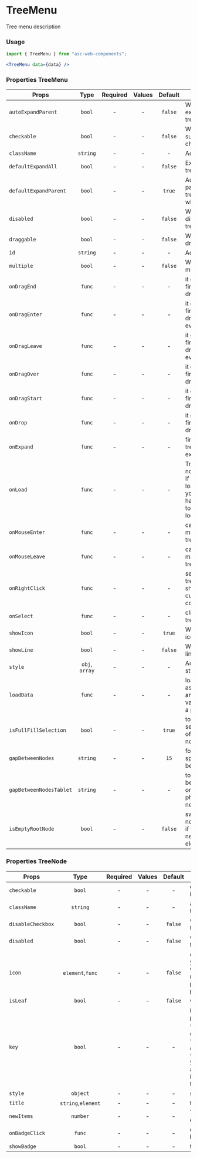 # TreeMenu

Tree menu description

### Usage

```js
import { TreeMenu } from "asc-web-components";
```

```jsx
<TreeMenu data={data} />
```

### Properties TreeMenu

| Props                   |      Type      | Required | Values | Default | Description                                                                                             |
| ----------------------- | :------------: | :------: | :----: | :-----: | ------------------------------------------------------------------------------------------------------- |
| `autoExpandParent`      |     `bool`     |    -     |   -    | `false` | Whether auto expand parent treeNodes                                                                    |
| `checkable`             |     `bool`     |    -     |   -    | `false` | Whether support checked                                                                                 |
| `className`             |    `string`    |    -     |   -    |    -    | Accepts class                                                                                           |
| `defaultExpandAll`      |     `bool`     |    -     |   -    | `false` | Expand all treeNodes                                                                                    |
| `defaultExpandParent`   |     `bool`     |    -     |   -    | `true`  | Auto expand parent treeNodes when init                                                                  |
| `disabled`              |     `bool`     |    -     |   -    | `false` | Whether disabled the tree                                                                               |
| `draggable`             |     `bool`     |    -     |   -    | `false` | Whether can drag treeNode                                                                               |
| `id`                    |    `string`    |    -     |   -    |    -    | Accepts id                                                                                              |
| `multiple`              |     `bool`     |    -     |   -    | `false` | Whether multiple select                                                                                 |
| `onDragEnd`             |     `func`     |    -     |   -    |    -    | it execs when fire the tree's dragend event                                                             |
| `onDragEnter`           |     `func`     |    -     |   -    |    -    | it execs when fire the tree's dragenter event                                                           |
| `onDragLeave`           |     `func`     |    -     |   -    |    -    | it execs when fire the tree's dragleave event                                                           |
| `onDragOver`            |     `func`     |    -     |   -    |    -    | it execs when fire the tree's dragover event                                                            |
| `onDragStart`           |     `func`     |    -     |   -    |    -    | it execs when fire the tree's dragstart event                                                           |
| `onDrop`                |     `func`     |    -     |   -    |    -    | it execs when fire the tree's drop event                                                                |
| `onExpand`              |     `func`     |    -     |   -    |    -    | fire on treeNode expand or not                                                                          |
| `onLoad`                |     `func`     |    -     |   -    |    -    | Trigger when a node is loaded. If you set the loadedKeys, you must handle onLoad to avoid infinity loop |
| `onMouseEnter`          |     `func`     |    -     |   -    |    -    | call when mouse enter a treeNode                                                                        |
| `onMouseLeave`          |     `func`     |    -     |   -    |    -    | call when mouse leave a treeNode                                                                        |
| `onRightClick`          |     `func`     |    -     |   -    |    -    | select current treeNode and show customized contextmenu                                                 |
| `onSelect`              |     `func`     |    -     |   -    |    -    | click the treeNode to fire                                                                              |
| `showIcon`              |     `bool`     |    -     |   -    | `true`  | Whether show icon                                                                                       |
| `showLine`              |     `bool`     |    -     |   -    | `false` | Whether show line                                                                                       |
| `style`                 | `obj`, `array` |    -     |   -    |    -    | Accepts css style                                                                                       |
| `loadData`              |     `func`     |    -     |   -    |    -    | load data asynchronously and the return value should be a promise                                       |
| `isFullFillSelection`   |     `bool`     |    -     |   -    | `true`  | to select the selection style of the active node                                                        |
| `gapBetweenNodes`       |    `string`    |    -     |   -    |  `15`   | for setting the spacing between nodes                                                                   |
| `gapBetweenNodesTablet` |    `string`    |    -     |   -    |    -    | to set spacing between nodes on tablets and phones (if necessary)                                       |
| `isEmptyRootNode`       |     `bool`     |    -     |   -    | `false` | swipe the root node to the left if there are no nested elements                                         |

### Properties TreeNode

| Props             |        Type        | Required | Values | Default | Description                                                                                                                                                                 |
| ----------------- | :----------------: | :------: | :----: | :-----: | --------------------------------------------------------------------------------------------------------------------------------------------------------------------------- |
| `checkable`       |       `bool`       |    -     |   -    |    -    | control node checkable if Tree is checkable                                                                                                                                 |
| `className`       |      `string`      |    -     |   -    |    -    | additional class to treeNode                                                                                                                                                |
| `disableCheckbox` |       `bool`       |    -     |   -    | `false` | whether disable the treeNode' checkbox                                                                                                                                      |
| `disabled`        |       `bool`       |    -     |   -    | `false` | whether disabled the treeNode                                                                                                                                               |
| `icon`            |  `element`,`func`  |    -     |   -    | `false` | customize icon. When you pass component, whose render will receive full TreeNode props as component props                                                                   |
| `isLeaf`          |       `bool`       |    -     |   -    | `false` | whether it's leaf node                                                                                                                                                      |
| `key`             |       `bool`       |    -     |   -    |    -    | it's used with tree props's (default)ExpandedKeys / (default)CheckedKeys / (default)SelectedKeys. you'd better to set it, and it must be unique in the tree's all treeNodes |
| `style`           |      `object`      |    -     |   -    |    -    | set style to treeNode                                                                                                                                                       |
| `title`           | `string`,`element` |    -     |   -    |    -    | tree/subTree's title                                                                                                                                                        |
| `newItems`        |      `number`      |    -     |   -    |    -    | The number of new elements in the node                                                                                                                                      |
| `onBadgeClick`    |       `func`       |    -     |   -    |    -    | call when click on badge                                                                                                                                                    |
| `showBadge`       |       `bool`       |    -     |   -    |    -    | to display the badge                                                                                                                                                        |
